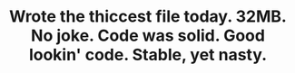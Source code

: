 ---
title:  "Wrote the thiccest file today. 32MB. No joke. Code was solid. Good lookin' code. Stable, yet nasty."
image: "https://media.giphy.com/media/GMdcBivU0d1ni/giphy.gif"
---
